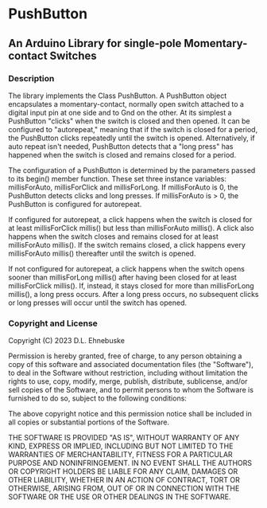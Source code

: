 # PushButton

## An Arduino Library for single-pole Momentary-contact Switches

### Description

The library implements the Class PushButton. A PushButton object encapsulates a momentary-contact, normally open switch attached to a digital input pin at one side and to Gnd on the other. At its simplest a PushButton "clicks" when the switch is closed and then opened. It can be configured to "autorepeat," meaning that if the switch is closed for a period, the PushButton clicks repeatedly until the switch is opened. Alternatively, if auto repeat isn't needed, PushButton detects that a "long press" has happened when the switch is closed and remains closed for a period.

The configuration of a PushButton is determined by the parameters passed to its begin() member function. These set three instance variables: millisForAuto, millisForClick and millisForLong. If millisForAuto is 0, the PushButton detects clicks and long presses. If millisForAuto is > 0, the PushButton is configured for autorepeat.

If configured for autorepeat, a click happens when the switch is closed for at least millisForClick millis() but less than millisForAuto millis(). A click also happens when the switch closes and remains closed for at least millisForAuto millis(). If the switch remains closed, a click happens every millisForAuto millis() thereafter until the switch is opened.

If not configured for autorepeat, a click happens when the switch opens sooner than millisForLong millis() after having been closed for at least millisForClick millis(). If, instead, it stays closed for more than millisForLong millis(), a long press occurs. After a long press occurs, no subsequent clicks or long presses will occur until the switch has opened.

### Copyright and License

Copyright (C) 2023 D.L. Ehnebuske

Permission is hereby granted, free of charge, to any person obtaining a copy of this software and associated documentation files (the "Software"), to deal in the Software without restriction, including without limitation the rights to use, copy, modify, merge, publish, distribute, sublicense, and/or sell copies of the Software, and to permit persons to whom the Software is furnished to do so, subject to the following conditions: 

The above copyright notice and this permission notice shall be included in all copies or substantial portions of the Software. 

THE SOFTWARE IS PROVIDED "AS IS", WITHOUT WARRANTY OF ANY KIND, EXPRESS OR IMPLIED, INCLUDING BUT NOT LIMITED TO THE WARRANTIES OF MERCHANTABILITY, FITNESS FOR A PARTICULAR PURPOSE AND NONINFRINGEMENT. IN NO EVENT SHALL THE AUTHORS OR COPYRIGHT HOLDERS BE LIABLE FOR ANY CLAIM, DAMAGES OR OTHER LIABILITY, WHETHER IN AN ACTION OF CONTRACT, TORT OR OTHERWISE, ARISING FROM, OUT OF OR IN CONNECTION WITH THE SOFTWARE OR THE USE OR OTHER DEALINGS IN THE SOFTWARE. 